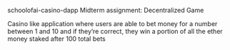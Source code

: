 schoolofai-casino-dapp
Midterm assignment: Decentralized Game

Casino like application where users are able to bet money for a number between 1 and 10 and if they’re correct, they win a portion of all the ether money staked after 100 total bets
